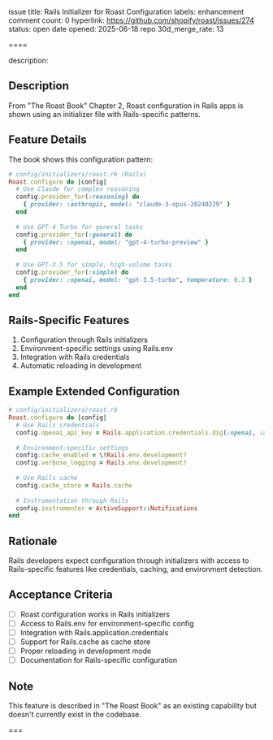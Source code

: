 issue title: Rails Initializer for Roast Configuration
labels: enhancement
comment count: 0
hyperlink: https://github.com/shopify/roast/issues/274
status: open
date opened: 2025-06-18
repo 30d_merge_rate: 13

====

description:
## Description
From "The Roast Book" Chapter 2, Roast configuration in Rails apps is shown using an initializer file with Rails-specific patterns.

## Feature Details
The book shows this configuration pattern:

```ruby
# config/initializers/roast.rb (Rails)
Roast.configure do |config|
  # Use Claude for complex reasoning
  config.provider_for(:reasoning) do
    { provider: :anthropic, model: "claude-3-opus-20240229" }
  end
  
  # Use GPT-4 Turbo for general tasks
  config.provider_for(:general) do
    { provider: :openai, model: "gpt-4-turbo-preview" }
  end
  
  # Use GPT-3.5 for simple, high-volume tasks
  config.provider_for(:simple) do
    { provider: :openai, model: "gpt-3.5-turbo", temperature: 0.3 }
  end
end
```

## Rails-Specific Features
1. Configuration through Rails initializers
2. Environment-specific settings using Rails.env
3. Integration with Rails credentials
4. Automatic reloading in development

## Example Extended Configuration
```ruby
# config/initializers/roast.rb
Roast.configure do |config|
  # Use Rails credentials
  config.openai_api_key = Rails.application.credentials.dig(:openai, :api_key)
  
  # Environment-specific settings
  config.cache_enabled = \!Rails.env.development?
  config.verbose_logging = Rails.env.development?
  
  # Use Rails cache
  config.cache_store = Rails.cache
  
  # Instrumentation through Rails
  config.instrumenter = ActiveSupport::Notifications
end
```

## Rationale
Rails developers expect configuration through initializers with access to Rails-specific features like credentials, caching, and environment detection.

## Acceptance Criteria
- [ ] Roast configuration works in Rails initializers
- [ ] Access to Rails.env for environment-specific config
- [ ] Integration with Rails.application.credentials
- [ ] Support for Rails.cache as cache store
- [ ] Proper reloading in development mode
- [ ] Documentation for Rails-specific configuration

## Note
This feature is described in "The Roast Book" as an existing capability but doesn't currently exist in the codebase.

===
